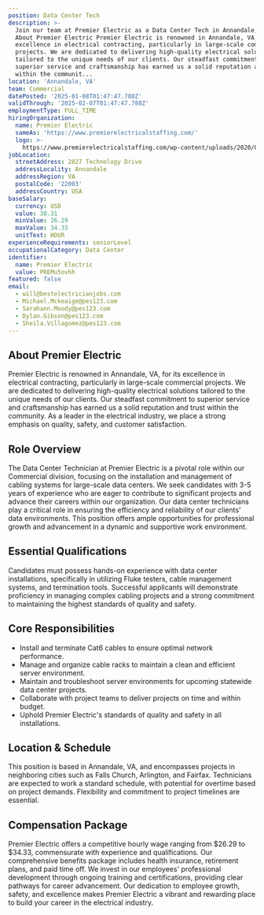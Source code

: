```yaml
---
position: Data Center Tech
description: >-
  Join our team at Premier Electric as a Data Center Tech in Annandale, VA.
  About Premier Electric Premier Electric is renowned in Annandale, VA, for its
  excellence in electrical contracting, particularly in large-scale commercial
  projects. We are dedicated to delivering high-quality electrical solutions
  tailored to the unique needs of our clients. Our steadfast commitment to
  superior service and craftsmanship has earned us a solid reputation and trust
  within the communit...
location: 'Annandale, VA'
team: Commercial
datePosted: '2025-01-08T01:47:47.788Z'
validThrough: '2025-02-07T01:47:47.788Z'
employmentType: FULL_TIME
hiringOrganization:
  name: Premier Electric
  sameAs: 'https://www.premierelectricalstaffing.com/'
  logo: >-
    https://www.premierelectricalstaffing.com/wp-content/uploads/2020/05/Premier-Electrical-Staffing-logo.png
jobLocation:
  streetAddress: 2827 Technology Drive
  addressLocality: Annandale
  addressRegion: VA
  postalCode: '22003'
  addressCountry: USA
baseSalary:
  currency: USD
  value: 30.31
  minValue: 26.29
  maxValue: 34.33
  unitText: HOUR
experienceRequirements: seniorLevel
occupationalCategory: Data Center
identifier:
  name: Premier Electric
  value: PREMu5ovhh
featured: false
email:
  - will@bestelectricianjobs.com
  - Michael.Mckeaige@pes123.com
  - Sarahann.Moody@pes123.com
  - Dylan.Gibson@pes123.com
  - Sheila.Villagomez@pes123.com
---
```




## About Premier Electric

Premier Electric is renowned in Annandale, VA, for its excellence in electrical contracting, particularly in large-scale commercial projects. We are dedicated to delivering high-quality electrical solutions tailored to the unique needs of our clients. Our steadfast commitment to superior service and craftsmanship has earned us a solid reputation and trust within the community. As a leader in the electrical industry, we place a strong emphasis on quality, safety, and customer satisfaction.

## Role Overview

The Data Center Technician at Premier Electric is a pivotal role within our Commercial division, focusing on the installation and management of cabling systems for large-scale data centers. We seek candidates with 3-5 years of experience who are eager to contribute to significant projects and advance their careers within our organization. Our data center technicians play a critical role in ensuring the efficiency and reliability of our clients' data environments. This position offers ample opportunities for professional growth and advancement in a dynamic and supportive work environment.

## Essential Qualifications

Candidates must possess hands-on experience with data center installations, specifically in utilizing Fluke testers, cable management systems, and termination tools. Successful applicants will demonstrate proficiency in managing complex cabling projects and a strong commitment to maintaining the highest standards of quality and safety.

## Core Responsibilities

- Install and terminate Cat6 cables to ensure optimal network performance.
- Manage and organize cable racks to maintain a clean and efficient server environment.
- Maintain and troubleshoot server environments for upcoming statewide data center projects.
- Collaborate with project teams to deliver projects on time and within budget.
- Uphold Premier Electric's standards of quality and safety in all installations.

## Location & Schedule

This position is based in Annandale, VA, and encompasses projects in neighboring cities such as Falls Church, Arlington, and Fairfax. Technicians are expected to work a standard schedule, with potential for overtime based on project demands. Flexibility and commitment to project timelines are essential.

## Compensation Package

Premier Electric offers a competitive hourly wage ranging from $26.29 to $34.33, commensurate with experience and qualifications. Our comprehensive benefits package includes health insurance, retirement plans, and paid time off. We invest in our employees' professional development through ongoing training and certifications, providing clear pathways for career advancement. Our dedication to employee growth, safety, and excellence makes Premier Electric a vibrant and rewarding place to build your career in the electrical industry.